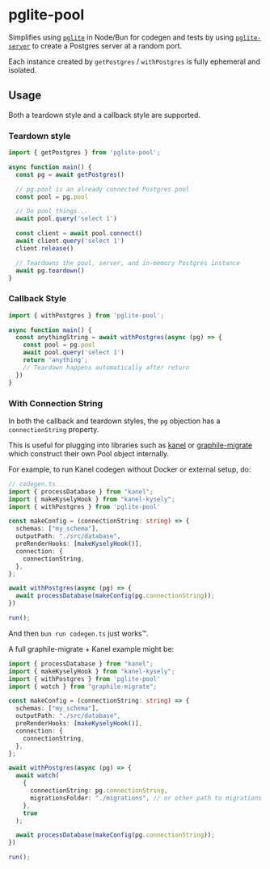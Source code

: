 # pglite-pool

Simplifies using [`pglite`](https://github.com/electric-sql/pglite) in Node/Bun for
codegen and tests by using [`pglite-server`](https://www.npmjs.com/package/pglite-server)
to create a Postgres server at a random port.

Each instance created by `getPostgres` / `withPostgres` is fully ephemeral and isolated.

## Usage

Both a teardown style and a callback style are supported.

### Teardown style
```typescript
import { getPostgres } from 'pglite-pool';

async function main() {
  const pg = await getPostgres()

  // pg.pool is an already connected Postgres pool
  const pool = pg.pool

  // Do pool things...
  await pool.query('select 1')

  const client = await pool.connect()
  await client.query('select 1')
  client.release()

  // Teardowns the pool, server, and in-memory Postgres instance
  await pg.teardown()
}
```

### Callback Style
```typescript
import { withPostgres } from 'pglite-pool';

async function main() {
  const anythingString = await withPostgres(async (pg) => {
    const pool = pg.pool
    await pool.query('select 1')
    return 'anything';
    // Teardown happens automatically after return
  })
}
```

### With Connection String

In both the callback and teardown styles, the `pg` objection has a `connectionString`
property. 

This is useful for plugging into libraries such as [kanel](https://github.com/kristiandupont/kanel)
or [graphile-migrate](https://github.com/graphile/migrate) which construct their own Pool 
object internally.

For example, to run Kanel codegen without Docker or external setup, do:
```typescript
// codegen.ts
import { processDatabase } from "kanel";
import { makeKyselyHook } from "kanel-kysely";
import { withPostgres } from 'pglite-pool'

const makeConfig = (connectionString: string) => {
  schemas: ["my_schema"],
  outputPath: "./src/database",
  preRenderHooks: [makeKyselyHook()],
  connection: {
    connectionString,
  },
};

await withPostgres(async (pg) => {
  await processDatabase(makeConfig(pg.connectionString));
})

run();
```

And then `bun run codegen.ts` just works™.

A full graphile-migrate + Kanel example might be:
```typescript
import { processDatabase } from "kanel";
import { makeKyselyHook } from "kanel-kysely";
import { withPostgres } from 'pglite-pool'
import { watch } from "graphile-migrate";

const makeConfig = (connectionString: string) => {
  schemas: ["my_schema"],
  outputPath: "./src/database",
  preRenderHooks: [makeKyselyHook()],
  connection: {
    connectionString,
  },
};

await withPostgres(async (pg) => {
  await watch(
    {
      connectionString: pg.connectionString,
      migrationsFolder: "./migrations", // or other path to migrations folder
    },
    true
  );

  await processDatabase(makeConfig(pg.connectionString));
})

run();
```
